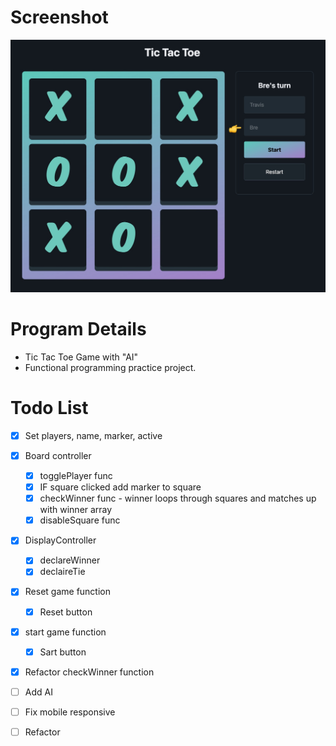 
# Screenshot
<img src="assets/tic_tac_toe_screenshot.jpg" />

# Program Details
- Tic Tac Toe Game with "AI"
- Functional programming practice project. 


# Todo List
- [X] Set players, name, marker, active

- [X] Board controller 
    - [X] togglePlayer func
    - [X] IF square clicked add marker to square
    - [X] checkWinner func - winner loops through squares and matches up with winner array
    - [X] disableSquare func
- [X] DisplayController
    - [X] declareWinner
    - [X] declaireTie

- [X] Reset game function
    - [X] Reset button

- [X] start game function
    - [X] Sart button
- [X] Refactor checkWinner function
- [ ] Add AI
- [ ] Fix mobile responsive
- [ ] Refactor

